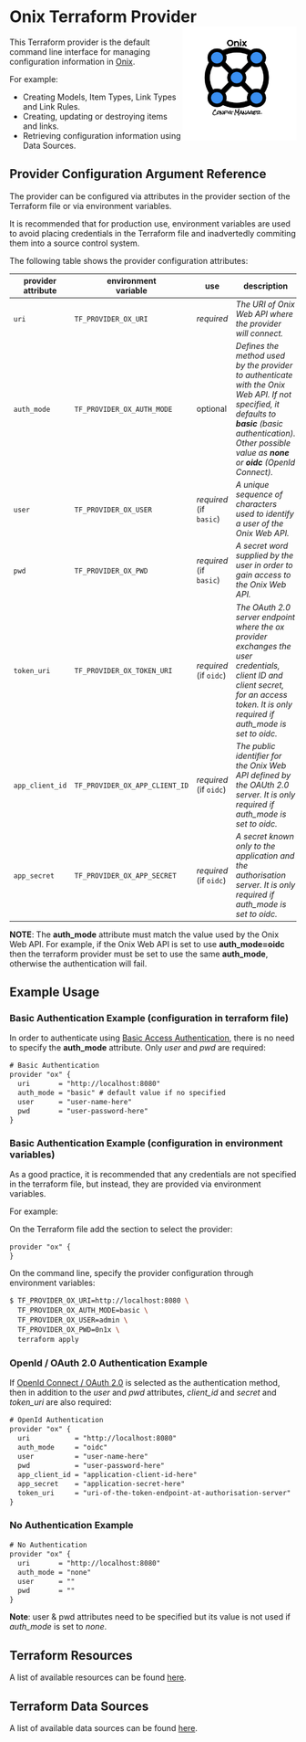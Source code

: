 # Onix Terraform Provider  <img src="../../docs/pics/ox.png" width="200" height="200" align="right">

This Terraform provider is the default command line interface for managing configuration information in [Onix](https://onix.gatblau.org).

For example:

- Creating Models, Item Types, Link Types and Link Rules.
- Creating, updating or destroying items and links.
- Retrieving configuration information using Data Sources.

## Provider Configuration Argument Reference

The provider can be configured via attributes in the provider section of the Terraform file or via environment variables.

It is recommended that for production use, environment variables are used to avoid placing credentials in the Terraform file and inadvertedly commiting them into a source control system.

The following table shows the provider configuration attributes:

| provider<br>attribute | environment<br>variable | use | description | example |
|---|---|---|---|---|
| `uri` | `TF_PROVIDER_OX_URI` | *required* | *The URI of Onix Web API where the provider will connect.* | `http://localhost:8080` |
| `auth_mode` | `TF_PROVIDER_OX_AUTH_MODE` | optional | *Defines the method used by the provider to authenticate with the Onix Web API. If not specified, it defaults to __basic__ (basic authentication). Other possible value as __none__ or __oidc__ (OpenId Connect).* | `basic` |
| `user` | `TF_PROVIDER_OX_USER` | *required*<br>(if `basic`) | *A unique sequence of characters used to identify a user of the Onix Web API.* | `admin`, `reader` or `writer` |
| `pwd` | `TF_PROVIDER_OX_PWD` | *required*<br>(if `basic`) | *A secret word supplied by the user in order to gain access to the Onix Web API.* | `pwd0012asx!` |
| `token_uri` | `TF_PROVIDER_OX_TOKEN_URI` | *required*<br>(if `oidc`) | *The OAuth 2.0 server endpoint where the ox provider exchanges the user credentials, client ID and client secret, for an access token. It is only required if _auth_mode_ is set to _oidc_.* | `https://token-server.com/oauth2/default/v1/token` |
| `app_client_id` | `TF_PROVIDER_OX_APP_CLIENT_ID` | *required*<br>(if `oidc`) | *The public identifier for the Onix Web API defined by the OAUth 2.0 server. It is only required if _auth_mode_ is set to _oidc_.* | `character string of lenght determined by implementation` |
| `app_secret` | `TF_PROVIDER_OX_APP_SECRET` | *required*<br>(if `oidc`) | *A secret known only to the application and the authorisation server. It is only required if _auth_mode_ is set to _oidc_.* | `character string of lenght determined by implementation` |

__NOTE__: The __auth_mode__ attribute must match the value used by the Onix Web API. For example, if the Onix Web API is set to use __auth_mode=oidc__ then the terraform provider must be set to use the same __auth_mode__, otherwise the authentication will fail.

## Example Usage

### Basic Authentication Example (configuration in terraform file)

In order to authenticate using [Basic Access Authentication](https://en.wikipedia.org/wiki/Basic_access_authentication), there is no need to specify the __auth_mode__ attribute. Only _user_ and _pwd_ are required:

```hcl-terraform
# Basic Authentication
provider "ox" {
  uri       = "http://localhost:8080"
  auth_mode = "basic" # default value if no specified
  user      = "user-name-here"
  pwd       = "user-password-here"
}
```

### Basic Authentication Example (configuration in environment variables)

As a good practice, it is recommended that any credentials are not specified in the terraform file, but instead, they are provided via environment variables.

For example:

On the Terraform file add the section to select the provider:

```hcl-terraform
provider "ox" {
}
```

On the command line, specify the provider configuration through environment variables:

```bash
$ TF_PROVIDER_OX_URI=http://localhost:8080 \
  TF_PROVIDER_OX_AUTH_MODE=basic \
  TF_PROVIDER_OX_USER=admin \
  TF_PROVIDER_OX_PWD=0n1x \
  terraform apply
```

### OpenId / OAuth 2.0 Authentication Example

If [OpenId Connect / OAuth 2.0](https://openid.net/connect/) is selected as the authentication method, then in addition to the _user_ and _pwd_ attributes, _client_id_ and _secret_ and _token_uri_ are also required:

```hcl-terraform
# OpenId Authentication
provider "ox" {
  uri           = "http://localhost:8080"
  auth_mode     = "oidc"
  user          = "user-name-here"
  pwd           = "user-password-here"
  app_client_id = "application-client-id-here"
  app_secret    = "application-secret-here"
  token_uri     = "uri-of-the-token-endpoint-at-authorisation-server"
}
```

### No Authentication Example

```hcl-terraform
# No Authentication
provider "ox" {
  uri       = "http://localhost:8080"
  auth_mode = "none"
  user      = ""
  pwd       = ""
}
```

__Note__: user & pwd attributes need to be specified but its value is not used if _auth_mode_ is set to _none_.

## Terraform Resources

A list of available resources can be found [here](resources/index.md).

## Terraform Data Sources

A list of available data sources can be found [here](datasources/index.md).
